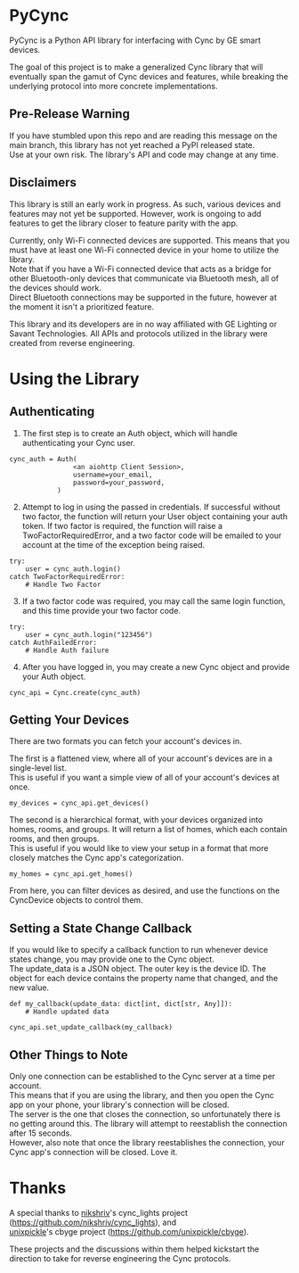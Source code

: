 # PyCync
PyCync is a Python API library for interfacing with Cync by GE smart devices.  

The goal of this project is to make a generalized Cync library that will eventually span the gamut of Cync devices and features, while breaking the underlying protocol into more concrete implementations.

## Pre-Release Warning
If you have stumbled upon this repo and are reading this message on the main branch, this library has not yet reached a PyPI released state.  
Use at your own risk. The library's API and code may change at any time.

## Disclaimers
This library is still an early work in progress. As such, various devices and features may not yet be supported. However, work is ongoing to add features to get the library closer to feature parity with the app.

Currently, only Wi-Fi connected devices are supported. This means that you must have at least one Wi-Fi connected device in your home to utilize the library.  
Note that if you have a Wi-Fi connected device that acts as a bridge for other Bluetooth-only devices that communicate via Bluetooth mesh, all of the devices should work.  
Direct Bluetooth connections may be supported in the future, however at the moment it isn't a prioritized feature.

This library and its developers are in no way affiliated with GE Lighting or Savant Technologies. All APIs and protocols utilized in the library were created from reverse engineering.

# Using the Library
## Authenticating

1. The first step is to create an Auth object, which will handle authenticating your Cync user.
```
cync_auth = Auth(
                <an aiohttp Client Session>,
                username=your_email,
                password=your_password,
            )
```

2. Attempt to log in using the passed in credentials. If successful without two factor, the function will return your User object containing your auth token.
If two factor is required, the function will raise a TwoFactorRequiredError, and a two factor code will be emailed to your account at the time of the exception being raised.
```
try:
    user = cync_auth.login()
catch TwoFactorRequiredError:
    # Handle Two Factor
```

3. If a two factor code was required, you may call the same login function, and this time provide your two factor code.
```
try:
    user = cync_auth.login("123456")
catch AuthFailedError:
    # Handle Auth failure
```

4. After you have logged in, you may create a new Cync object and provide your Auth object.
```
cync_api = Cync.create(cync_auth)
```

## Getting Your Devices
There are two formats you can fetch your account's devices in.  

The first is a flattened view, where all of your account's devices are in a single-level list.  
This is useful if you want a simple view of all of your account's devices at once.
```
my_devices = cync_api.get_devices()
```

The second is a hierarchical format, with your devices organized into homes, rooms, and groups. It will return a list of homes, which each contain rooms, and then groups.  
This is useful if you would like to view your setup in a format that more closely matches the Cync app's categorization.
```
my_homes = cync_api.get_homes()
```
From here, you can filter devices as desired, and use the functions on the CyncDevice objects to control them.

## Setting a State Change Callback
If you would like to specify a callback function to run whenever device states change, you may provide one to the Cync object.  
The update_data is a JSON object. The outer key is the device ID. The object for each device contains the property name that changed, and the new value.
```
def my_callback(update_data: dict[int, dict[str, Any]]):
    # Handle updated data
    
cync_api.set_update_callback(my_callback)
```

## Other Things to Note
Only one connection can be established to the Cync server at a time per account.  
This means that if you are using the library, and then you open the Cync app on your phone, your library's connection will be closed.  
The server is the one that closes the connection, so unfortunately there is no getting around this. The library will attempt to reestablish the connection after 15 seconds.  
However, also note that once the library reestablishes the connection, your Cync app's connection will be closed. Love it.

# Thanks
A special thanks to [nikshriv](https://github.com/nikshriv)'s cync_lights project (https://github.com/nikshriv/cync_lights), and  
[unixpickle](https://github.com/unixpickle)'s cbyge project (https://github.com/unixpickle/cbyge).  

These projects and the discussions within them helped kickstart the direction to take for reverse engineering the Cync protocols.